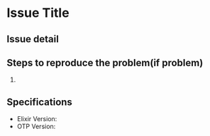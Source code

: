 # Issue Title

## Issue detail

## Steps to reproduce the problem(if problem)

1. 

## Specifications

- Elixir Version: 
- OTP Version: 